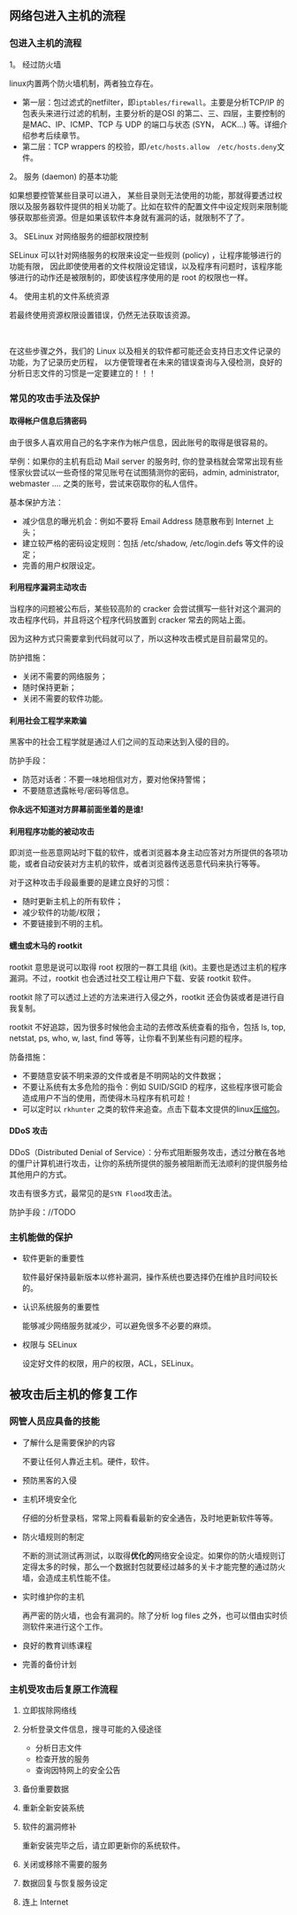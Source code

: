 ## 网络包进入主机的流程

### 包进入主机的流程

1。 经过防火墙

linux内置两个防火墙机制，两者独立存在。

- 第一层：包过滤式的netfilter，即`iptables/firewall`。主要是分析TCP/IP 的包表头来进行过滤的机制，主要分析的是OSI 的第二、三、四层，主要控制的是MAC、IP、ICMP、TCP 与 UDP 的端口与状态 (SYN， ACK...) 等。详细介绍参考后续章节。
- 第二层：TCP wrappers 的校验，即`/etc/hosts.allow  /etc/hosts.deny`文件。

2。 服务 (daemon) 的基本功能

如果想要控管某些目录可以进入， 某些目录则无法使用的功能，那就得要透过权限以及服务器软件提供的相关功能了。比如在软件的配置文件中设定规则来限制能够获取那些资源。但是如果该软件本身就有漏洞的话，就限制不了了。

3。 SELinux 对网络服务的细部权限控制

SELinux 可以针对网络服务的权限来设定一些规则 (policy) ，让程序能够进行的功能有限， 因此即使使用者的文件权限设定错误，以及程序有问题时，该程序能够进行的动作还是被限制的，即使该程序使用的是 root 的权限也一样。

4。 使用主机的文件系统资源

若最终使用资源权限设置错误，仍然无法获取该资源。

<br/>

在这些步骤之外，我们的 Linux 以及相关的软件都可能还会支持日志文件记录的功能，为了记录历史历程， 以方便管理者在未来的错误查询与入侵检测，良好的分析日志文件的习惯是一定要建立的！！！

### 常见的攻击手法及保护

#### 取得帐户信息后猜密码

由于很多人喜欢用自己的名字来作为帐户信息，因此账号的取得是很容易的。

举例：如果你的主机有启动 Mail
server 的服务时, 你的登录档就会常常出现有些怪家伙尝试以一些奇怪的常见账号在试图猜测你的密码，admin, administrator, webmaster .... 之类的账号，尝试来窃取你的私人信件。

基本保护方法：

- 减少信息的曝光机会：例如不要将 Email Address 随意散布到 Internet 上头；
- 建立较严格的密码设定规则：包括 /etc/shadow, /etc/login.defs 等文件的设定；
- 完善的用户权限设定。

#### 利用程序漏洞主动攻击

当程序的问题被公布后，某些较高阶的 cracker 会尝试撰写一些针对这个漏洞的攻击程序代码，并且将这个程序代码放置到 cracker 常去的网站上面。

因为这种方式只需要拿到代码就可以了，所以这种攻击模式是目前最常见的。

防护措施：

- 关闭不需要的网络服务；
- 随时保持更新；
- 关闭不需要的软件功能。

#### 利用社会工程学来欺骗

黑客中的社会工程学就是通过人们之间的互动来达到入侵的目的。

防护手段：

- 防范对话者：不要一味地相信对方，要对他保持警惕；
- 不要随意透露帐号/密码等信息。

**你永远不知道对方屏幕前面坐着的是谁!**

#### 利用程序功能的被动攻击

即浏览一些恶意网站时下载的软件，或者浏览器本身主动应答对方所提供的各项功能，或者自动安装对方主机的软件，或者浏览器传送恶意代码来执行等等。

对于这种攻击手段最重要的是建立良好的习惯：

- 随时更新主机上的所有软件；
- 减少软件的功能/权限；
- 不要链接到不明的主机。

#### 蠕虫或木马的 rootkit

rootkit 意思是说可以取得 root 权限的一群工具组 (kit)。主要也是透过主机的程序漏洞。不过，rootkit 也会透过社交工程让用户下载、安装 rootkit 软件。

rootkit 除了可以透过上述的方法来进行入侵之外，rootkit 还会伪装或者是进行自我复制。

rootkit 不好追踪，因为很多时候他会主动的去修改系统查看的指令，包括 ls, top, netstat, ps, who, w, last, find 等等，让你看不到某些有问题的程序。

防备措施：

- 不要随意安装不明来源的文件或者是不明网站的文件数据；
- 不要让系统有太多危险的指令：例如 SUID/SGID 的程序，这些程序很可能会造成用户不当的使用，而使得木马程序有机可趁！
- 可以定时以 `rkhunter` 之类的软件来追查。点击下载本文提供的linux[压缩包](files/rkhunter-1.4.6.tar.gz)。

#### DDoS 攻击

DDoS（Distributed Denial of Service）：分布式阻断服务攻击，透过分散在各地的僵尸计算机进行攻击，让你的系统所提供的服务被阻断而无法顺利的提供服务给其他用户的方式。

攻击有很多方式，最常见的是`SYN Flood`攻击法。

防护手段：//TODO

### 主机能做的保护

- 软件更新的重要性

    软件最好保持最新版本以修补漏洞，操作系统也要选择仍在维护且时间较长的。

- 认识系统服务的重要性

    能够减少网络服务就减少，可以避免很多不必要的麻烦。

- 权限与 SELinux

    设定好文件的权限，用户的权限，ACL，SELinux。

## 被攻击后主机的修复工作

### 网管人员应具备的技能

- 了解什么是需要保护的内容

    不要让任何人靠近主机。硬件，软件。

- 预防黑客的入侵

- 主机环境安全化

    仔细的分析登录档，常常上网看看最新的安全通告，及时地更新软件等等。

- 防火墙规则的制定

    不断的测试测试再测试，以取得**优化的**网络安全设定。如果你的防火墙规则订定得太多的时候，那么一个数据封包就要经过越多的关卡才能完整的通过防火墙，会造成主机性能不佳。

- 实时维护你的主机

    再严密的防火墙，也会有漏洞的。除了分析 log files 之外，也可以借由实时侦测软件来进行这个工作。

- 良好的教育训练课程

- 完善的备份计划

### 主机受攻击后复原工作流程

1. 立即拔除网络线

2. 分析登录文件信息，搜寻可能的入侵途径

    - 分析日志文件
    - 检查开放的服务
    - 查询因特网上的安全公告

3. 备份重要数据

4. 重新全新安装系统

5. 软件的漏洞修补

    重新安装完毕之后，请立即更新你的系统软件。

6. 关闭或移除不需要的服务

7. 数据回复与恢复服务设定

8. 连上 Internet